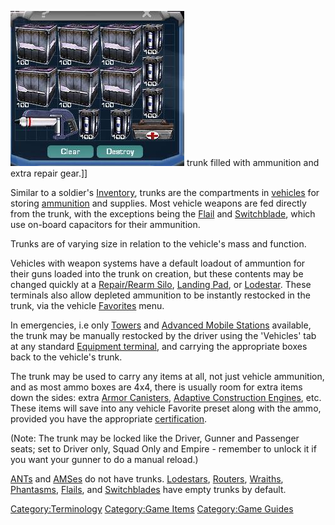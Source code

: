 ![](../images/MagTrunk.jpg "fig:MagTrunk.JPG") trunk filled with ammunition and
extra repair gear.\]\]

Similar to a soldier's [Inventory](Inventory.md), trunks are the
compartments in [vehicles](category:_Vehicles.md) for storing
[ammunition](../items/Ammunition.md) and supplies. Most vehicle weapons
are fed directly from the trunk, with the exceptions being the
[Flail](../items/Flail.md) and [Switchblade](../items/Switchblade.md),
which use on-board capacitors for their ammunition.

Trunks are of varying size in relation to the vehicle's mass and
function.

Vehicles with weapon systems have a default loadout of ammuntion for
their guns loaded into the trunk on creation, but these contents may be
changed quickly at a [Repair/Rearm Silo](../items/Repair_Rearm_Silo.md),
[Landing Pad](../items/Landing_Pad.md), or
[Lodestar](../vehicles/Lodestar.md). These terminals also allow depleted
ammunition to be instantly restocked in the trunk, via the vehicle
[Favorites](../etc/Favorites.md) menu.

In emergencies, i.e only [Towers](../locations/Towers.md) and [Advanced Mobile
Stations](../vehicles/Advanced_Mobile_Station.md) available, the trunk may
be manually restocked by the driver using the 'Vehicles' tab at any
standard [Equipment terminal](../items/Equipment_Terminal.md), and
carrying the appropriate boxes back to the vehicle's trunk.

The trunk may be used to carry any items at all, not just vehicle
ammunition, and as most ammo boxes are 4x4, there is usually room for
extra items down the sides: extra [Armor
Canisters](../items/Armor_Canister.md), [Adaptive Construction
Engines](../weapons/Adaptive_Construction_Engine.md), etc. These items will
save into any vehicle Favorite preset along with the ammo, provided you
have the appropriate [certification](../certifications/Certification.md).

(Note: The trunk may be locked like the Driver, Gunner and Passenger
seats; set to Driver only, Squad Only and Empire - remember to unlock it
if you want your gunner to do a manual reload.)

[ANTs](../vehicles/Advanced_Nanite_Transport.md) and
[AMSes](../vehicles/Advanced_Mobile_Station.md) do not have trunks.
[Lodestars](../vehicles/Lodestar.md), [Routers](../vehicles/Router.md),
[Wraiths](../vehicles/Wraith.md), [Phantasms](../vehicles/Phantasm.md),
[Flails](../items/Flail.md), and [Switchblades](../items/Switchblade.md)
have empty trunks by default.

[Category:Terminology](Category:Terminology.md) [Category:Game
Items](Category:Game_Items.md) [Category:Game
Guides](Category:Game_Guides.md)
